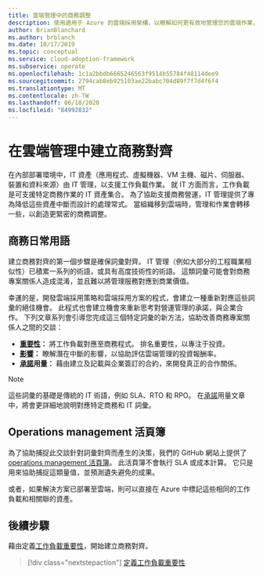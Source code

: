 ```yaml
---
title: 雲端管理中的商務調整
description: 使用適用于 Azure 的雲端採用架構，以瞭解如何更有效地管理您的雲端作業，以及發展更緊密的商務調整。
author: BrianBlanchard
ms.author: brblanch
ms.date: 10/17/2019
ms.topic: conceptual
ms.service: cloud-adoption-framework
ms.subservice: operate
ms.openlocfilehash: 1c1a2bbdb6665246563f9514b55784f48114dee9
ms.sourcegitcommit: 2794cab8eb925103ae22babc704d89f7f7d4f6f4
ms.translationtype: MT
ms.contentlocale: zh-TW
ms.lasthandoff: 06/18/2020
ms.locfileid: "84992832"
---
```

# <a name="create-business-alignment-in-cloud-management"></a>在雲端管理中建立商務對齊

在內部部署環境中，IT 資產（應用程式、虛擬機器、VM 主機、磁片、伺服器、裝置和資料來源）由 IT 管理，以支援工作負載作業。 就 IT 方面而言，工作負載是可支援特定商務作業的 IT 資產集合。 為了協助支援商務營運，IT 管理提供了專為降低這些資產中斷而設計的處理常式。 當組織移到雲端時，管理和作業會轉移一些，以創造更緊密的商務調整。

## <a name="business-vernacular"></a>商務日常用語

建立商務對齊的第一個步驟是確保詞彙對齊。 IT 管理（例如大部分的工程職業相似性）已積累一系列的術語，或具有高度技術性的術語。 這類詞彙可能會對商務專案關係人造成混淆，並且難以將管理服務對應到商業價值。

幸運的是，開發雲端採用策略和雲端採用方案的程式，會建立一種重新對應這些詞彙的絕佳機會。 此程式也會建立機會來重新思考對營運管理的承諾，與企業合作。 下列文章系列會引導您完成這三個特定詞彙的新方法，協助改善商務專案關係人之間的交談：

- **[重要性](./criticality.md)：** 將工作負載對應至商務程式。 排名重要性，以專注于投資。
- **[影響](./impact.md)：** 瞭解潛在中斷的影響，以協助評估雲端管理的投資報酬率。
- **[承諾](./commitment.md)用量：** 藉由建立及記載與企業簽訂的合約，來開發真正的合作關係。

> [!NOTE]
> 這些詞彙的基礎是傳統的 IT 術語，例如 SLA、RTO 和 RPO。 在[承諾](./commitment.md)用量文章中，將會更詳細地說明對應特定商務和 IT 詞彙。

## <a name="operations-management-workbook"></a>Operations management 活頁簿

為了協助捕捉此交談針對詞彙對齊而產生的決策，我們的 GitHub 網站上提供了[operations management 活頁簿](https://raw.githubusercontent.com/Microsoft/CloudAdoptionFramework/master/manage/opsmanagementworkbook.xlsx)。 此活頁簿不會執行 SLA 或成本計算。 它只是用來協助捕捉這類量值，並預測遺失避免的成果。

或者，如果解決方案已部署至雲端，則可以直接在 Azure 中標記這些相同的工作負載和相關聯的資產。

## <a name="next-steps"></a>後續步驟

藉由定義[工作負載重要性](./criticality.md)，開始建立商務對齊。

> [!div class="nextstepaction"]
> [定義工作負載重要性](./criticality.md)
